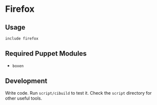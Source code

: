 # Firefox

## Usage

```puppet
include firefox
```

## Required Puppet Modules

* `boxen`

## Development

Write code. Run `script/cibuild` to test it. Check the `script`
directory for other useful tools.
